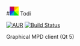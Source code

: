 #![logo](data/icons/application/24/app.png) Todi

[![AUR](https://img.shields.io/aur/license/yaourt.svg?maxAge=2592000)](COPYING) [![Build Status](https://travis-ci.org/narunlifescience/Todi.svg?branch=master)](https://travis-ci.org/narunlifescience/Todi)

Graphical MPD client (Qt 5)

